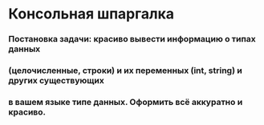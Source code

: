 # Консольная шпаргалка
### Постановка задачи: красиво вывести информацию о типах данных
### (целочисленные, строки) и их переменных (int, string) и других существующих
### в вашем языке типе данных. Оформить всё аккуратно и красиво.
#